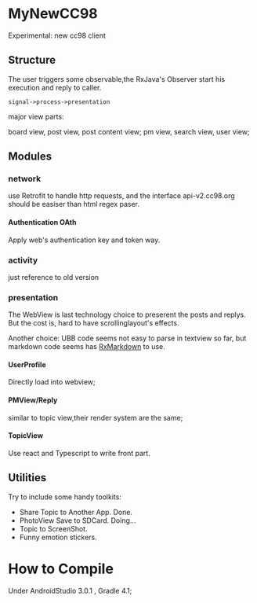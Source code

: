 # MyNewCC98
Experimental: new cc98 client

## Structure
The user triggers some observable,the RxJava's Observer start his execution and reply to caller.

`signal->process->presentation`

major view parts:

board view, post view, post content view;
pm view, search view, user view;

## Modules

### network
use Retrofit to handle http requests, and the interface api-v2.cc98.org should be easiser than html regex paser.

#### Authentication OAth
Apply web's authentication key and token way.

### activity
just reference to old version

### presentation
The WebView is last technology choice to preserent the posts and replys. But the cost is, hard to have scrollinglayout's effects.

Another choice:
UBB code seems not easy to parse in textview so far, but markdown code seems has [RxMarkdown](https://github.com/yydcdut/RxMarkdown) to use.

#### UserProfile
Directly load into webview;

#### PMView/Reply
similar to topic view,their render system are the same;

#### TopicView
Use react and Typescript to write front part.

## Utilities
Try to include some handy toolkits:
- Share Topic to Another App. Done.
- PhotoView Save to SDCard.   Doing...
- Topic to ScreenShot.
- Funny emotion stickers.

# How to Compile
Under AndroidStudio 3.0.1 , Gradle 4.1;
